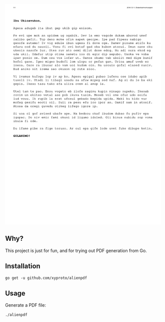 [![sample letter](images/example.png)](pdfs/example.pdf)

## Why?

This project is just for fun, and for trying out PDF generation from Go.

## Installation

    go get -u github.com/xyproto/alienpdf

## Usage

Generate a PDF file:

    ./alienpdf
